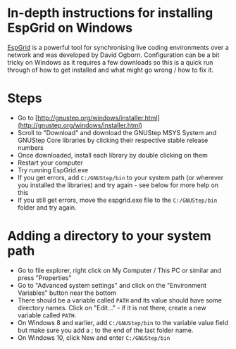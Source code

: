 # In-depth instructions for installing EspGrid on Windows

[EspGrid](https://github.com/d0kt0r0/EspGrid) is a powerful tool for synchronising live coding environments over a network and was developed by David Ogborn. Configuration can be a bit tricky on Windows as it requires a few downloads so this is a quick run through of how to get installed and what might go wrong / how to fix it.

# Steps

- Go to [http://gnustep.org/windows/installer.html](http://gnustep.org/windows/installer.html)
- Scroll to "Download" and download the GNUStep MSYS System and GNUStep Core libraries by clicking their respective stable release numbers
- Once downloaded, install each library by double clicking on them
- Restart your computer
- Try running EspGrid.exe
- If you get errors, add `C:/GNUStep/bin` to your system path (or wherever you installed the libraries) and try again - see below for more help on this
- If you still get errors, move the espgrid.exe file to the `C:/GNUStep/bin` folder and try again.

# Adding a directory to your system path

- Go to file explorer, right click on My Computer / This PC or similar and press "Properties"
- Go to "Advanced system settings" and click on the "Environment Variables" button near the  bottom
- There should be a variable called `PATH` and its value should have some directory names. Click on "Edit..." - if it is not there, create a new variable called `PATH`.
- On Windows 8 and earlier, add `C:/GNUStep/bin` to the variable value field but make sure you add a ; to the end of the last folder name.
- On Windows 10, click New and enter `C:/GNUStep/bin`
